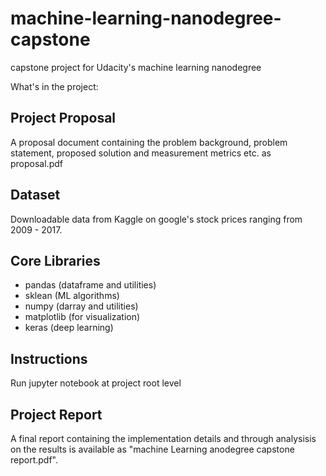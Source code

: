 # machine-learning-nanodegree-capstone
capstone project for Udacity's machine learning nanodegree

What's in the project:
## Project Proposal
A proposal document containing the problem background, problem statement, proposed solution and measurement metrics etc. as proposal.pdf

## Dataset
Downloadable data from Kaggle on google's stock prices ranging from 2009 - 2017.

## Core Libraries
+ pandas (dataframe and utilities)
+ sklean (ML algorithms)
+ numpy (darray and utilities)
+ matplotlib (for visualization)
+ keras (deep learning)

## Instructions
Run jupyter notebook at project root level

## Project Report
A final report containing the implementation details and through analysisis on the results is available as "machine Learning anodegree capstone report.pdf".
